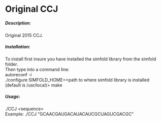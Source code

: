 # Original CCJ    

##### Description:    
Original 2015 CCJ.    

##### Installation:     
To install first insure you have installed the simfold library from the simfold folder.   
Then type into a command line:   
autoreconf -i   
./configure SIMFOLD_HOME=<path to where simfold library is installed (default is /usr/local)>
make  

##### Usage:    
./CCJ \<sequence>    
Example: ./CCJ "GCAACGAUGACAUACAUCGCUAGUCGACGC"    

